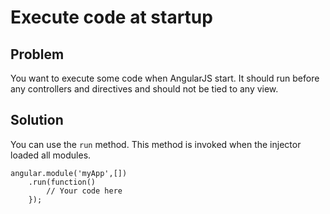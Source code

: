 # Execute code at startup

## Problem

You want to execute some code when AngularJS start. It should run before any controllers and directives and should not be tied to any view.


## Solution

You can use the `run` method. This method is invoked when the injector loaded all modules.

    angular.module('myApp',[])
        .run(function()
            // Your code here
        });



